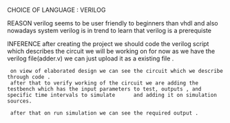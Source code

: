 CHOICE OF LANGUAGE : VERILOG 

REASON 
    verilog seems to be user friendly to beginners than vhdl 
    and also nowadays system verilog is in trend to learn that verilog is a prerequiste 
    
INFERENCE
     after creating the project we should code the verilog script which describes the circuit we will be working on 
     for now as we have the verilog file(adder.v) we can just upload it as a existing file .
     
     on view of elaborated design we can see the circuit which we describe through code .
     after that to verify working of the circuit we are adding the testbench which has the input parameters to test, outputs , and specific time intervals to simulate      and adding it on simulation sources.
     
     after that on run simulation we can see the required output .
